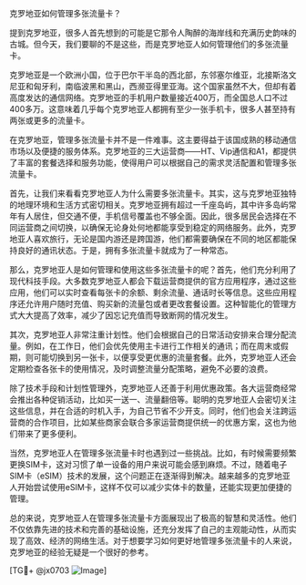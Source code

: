 克罗地亚如何管理多张流量卡？

提到克罗地亚，很多人首先想到的可能是它那令人陶醉的海岸线和充满历史韵味的古城。但今天，我们要聊的不是这些，而是克罗地亚人如何管理他们的多张流量卡。

克罗地亚是一个欧洲小国，位于巴尔干半岛的西北部，东邻塞尔维亚，北接斯洛文尼亚和匈牙利，南临波黑和黑山，西濒亚得里亚海。这个国家虽然不大，但却有着高度发达的通信网络。克罗地亚的手机用户数量接近400万，而全国总人口不过400多万。这意味着几乎每个克罗地亚人都拥有至少一张手机卡，很多人甚至持有两张或更多的流量卡。

在克罗地亚，管理多张流量卡并不是一件难事。这主要得益于该国成熟的移动通信市场以及便捷的服务体系。克罗地亚的三大运营商——HT、Vip通信和A1，都提供了丰富的套餐选择和服务功能，使得用户可以根据自己的需求灵活配置和管理多张流量卡。

首先，让我们来看看克罗地亚人为什么需要多张流量卡。其实，这与克罗地亚独特的地理环境和生活方式密切相关。克罗地亚拥有超过一千座岛屿，其中许多岛屿常年有人居住，但交通不便，手机信号覆盖也不够全面。因此，很多居民会选择在不同运营商之间切换，以确保无论身处何地都能享受到稳定的网络服务。此外，克罗地亚人喜欢旅行，无论是国内游还是跨国游，他们都需要确保在不同的地区都能保持良好的通讯状态。于是，拥有多张流量卡就成为了一种常态。

那么，克罗地亚人是如何管理和使用这些多张流量卡的呢？首先，他们充分利用了现代科技手段。大多数克罗地亚人都会下载运营商提供的官方应用程序，通过这些应用，他们可以实时查看每张卡的余额、剩余流量、通话时长等信息。这些应用程序还允许用户随时充值、购买新的流量包或者更改套餐设置。这种智能化的管理方式大大提高了效率，减少了因忘记充值而导致断网的情况发生。

其次，克罗地亚人非常注重计划性。他们会根据自己的日常活动安排来合理分配流量。例如，在工作日，他们会优先使用主卡进行工作相关的通讯；而在周末或假期，则可能切换到另一张卡，以便享受更优惠的流量套餐。此外，克罗地亚人还会定期检查各张卡的使用情况，及时调整流量分配策略，避免不必要的浪费。

除了技术手段和计划性管理外，克罗地亚人还善于利用优惠政策。各大运营商经常会推出各种促销活动，比如买一送一、流量翻倍等。聪明的克罗地亚人会密切关注这些信息，并在合适的时机入手，为自己节省不少开支。同时，他们也会关注跨运营商的合作项目，比如某些商家会联合多家运营商提供统一的优惠方案，这也为他们带来了更多便利。

当然，克罗地亚人在管理多张流量卡时也遇到过一些挑战。比如，有时候需要频繁更换SIM卡，这对习惯了单一设备的用户来说可能会感到麻烦。不过，随着电子SIM卡（eSIM）技术的发展，这个问题正在逐渐得到解决。越来越多的克罗地亚人开始尝试使用eSIM卡，这样不仅可以减少实体卡的数量，还能实现更加便捷的管理。

总的来说，克罗地亚人在管理多张流量卡方面展现出了极高的智慧和灵活性。他们不仅依靠先进的技术和完善的基础设施，还充分发挥了自己的主观能动性，从而实现了高效、经济的网络生活。对于想要学习如何更好地管理多张流量卡的人来说，克罗地亚的经验无疑是一个很好的参考。

[TG💪+ @jx0703 ![Image](https://github.com/user-attachments/assets/dbca1d08-cadb-493c-b0ec-ad6f7a83f270)]